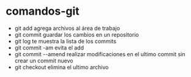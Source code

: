 # comandos-git
* git add agrega archivos al área de trabajo
* git commit guardar los cambios en un repositorio
* git log te muestra la lista de los commits
* git commit -am evita el add
* git commit --amend realizar modificaciones en el ultimo commit sin crear un commit nuevo
* git checkout elimina el ultimo archivo